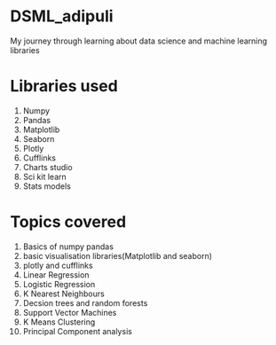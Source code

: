# DSML_adipuli
My journey through learning about data science and machine learning libraries

# Libraries used
  1. Numpy
  2. Pandas
  3. Matplotlib
  4. Seaborn
  5. Plotly
  6. Cufflinks
  7. Charts studio
  8. Sci kit learn
  9. Stats models

# Topics covered  
  1. Basics of numpy pandas
  2. basic visualisation libraries(Matplotlib and seaborn)
  3. plotly and cufflinks
  4. Linear Regression
  5. Logistic Regression
  6. K Nearest Neighbours
  7. Decsion trees and random forests
  8. Support Vector Machines
  9. K Means Clustering
  10. Principal Component analysis
